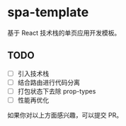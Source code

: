 # spa-template

基于 React 技术栈的单页应用开发模板。

## TODO

- [ ] 引入技术栈
- [ ] 结合路由进行代码分离
- [ ] 打包状态下去除 prop-types
- [ ] 性能再优化

如果你对以上方面感兴趣，可以提交 PR。
